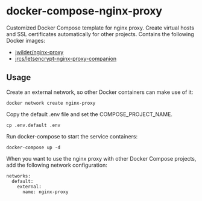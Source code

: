 # docker-compose-nginx-proxy
Customized Docker Compose template for nginx proxy. Create virtual hosts and SSL certificates automatically for other projects.
Contains the following Docker images:

- [jwilder/nginx-proxy](https://github.com/jwilder/nginx-proxy)
- [jrcs/letsencrypt-nginx-proxy-companion](https://github.com/JrCs/docker-letsencrypt-nginx-proxy-companion)


## Usage
Create an external network, so other Docker containers can make use of it:

```
docker network create nginx-proxy
```

Copy the default .env file and set the COMPOSE_PROJECT_NAME.

```
cp .env.default .env
```

Run docker-compose to start the service containers:

```
docker-compose up -d
```

When you want to use the nginx proxy with other Docker Compose projects, add the following network configuration:

```
networks:
  default:
    external:
      name: nginx-proxy
```
